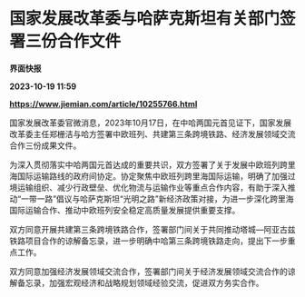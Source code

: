 # 国家发展改革委与哈萨克斯坦有关部门签署三份合作文件
**界面快报**

**2023-10-19 11:59**

**https://www.jiemian.com/article/10255766.html**

国家发展改革委官微消息，2023年10月17日，在中哈两国元首见证下，国家发展改革委主任郑栅洁与哈方签署中欧班列、共建第三条跨境铁路、经济发展领域交流合作三份成果文件。

为深入贯彻落实中哈两国元首达成的重要共识，双方签署了关于发展中欧班列跨里海国际运输路线的政府间协定。协定聚焦中欧班列跨里海国际运输，明确了加强过境运输组织、减少行政壁垒、优化物流与运输作业等重点合作内容，有助于深入推动“一带一路”倡议与哈萨克斯坦“光明之路”新经济政策对接，为进一步深化跨里海国际运输合作、推动中欧班列安全稳定高质量发展提供重要支撑。

双方同意开展共建第三条跨境铁路合作，签署部门间关于共同推动塔城—阿亚古兹铁路项目合作的谅解备忘录，进一步明确中哈第三条跨境铁路走向，提出下一步重点工作。

双方同意加强经济发展领域交流合作，签署部门间关于经济发展领域交流合作的谅解备忘录，加强宏观经济和战略规划领域经验交流，促进双方务实合作。